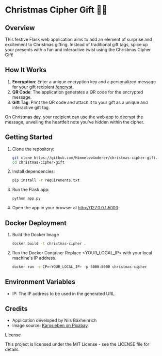 # Christmas Cipher Gift 🎁🔐

## Overview

This festive Flask web application aims to add an element of surprise and excitement to Christmas gifting. Instead of traditional gift tags, spice up your presents with a fun and interactive twist using the Christmas Cipher Gift!

## How It Works

1. **Encryption**: Enter a unique encryption key and a personalized message for your gift recipient [/encrypt](http://127.0.0.1:5000/encrypt).
2. **QR Code**: The application generates a QR code for the encrypted message.
3. **Gift Tag**: Print the QR code and attach it to your gift as a unique and interactive gift tag.

On Christmas day, your recipient can use the web app to decrypt the message, unveiling the heartfelt note you've hidden within the cipher.

## Getting Started

1. Clone the repository:

   ```bash
   git clone https://github.com/Himmelsw4nderer/christmas-cipher-gift.git
   cd christmas-cipher-gift
   ```

2. Install dependencies:

   ```bash
   pip install -r requirements.txt
   ```

3. Run the Flask app:

   ```bash
   python app.py
   ```

4. Open the app in your browser at http://127.0.0.1:5000.

## Docker Deployment

1. Build the Docker Image

   ```bash
   docker build -t christmas-cipher .
   ```

2. Run the Docker Container
   Replace <YOUR_LOCAL_IP> with your local machine's IP address.

   ```bash
   docker run -e IP=<YOUR_LOCAL_IP> -p 5000:5000 christmas-cipher
   ```

## Environment Variables

- IP: The IP address to be used in the generated URL.

## Credits

- Application developed by Nils Baxheinrich
- Image source: [Karosieben on Pixabay](https://pixabay.com/de/photos/weihnachten-geschenk-dekoration-1786558/).

License

This project is licensed under the MIT License - see the LICENSE file for details.
